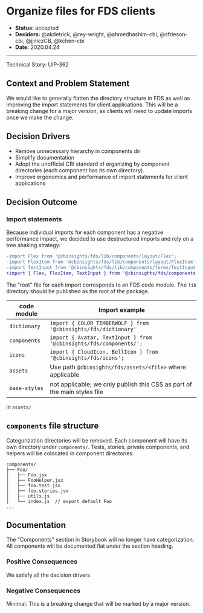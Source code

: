 # Organize files for FDS clients

- **Status:** accepted
- **Deciders:** @akdetrick, @rey-wright, @ahmedhashim-cbi, @sfrieson-cbi, @jjniczCB, @kchen-cbi
- **Date:** 2020.04.24

---

Technical Story: UIP-362

## Context and Problem Statement

We would like to generally flatten the directory structure in FDS as well as improving the
import statements for client applications. This will be a breaking change for a major
version, as clients will need to update imports once we make the change.

## Decision Drivers

* Remove unnecessary hierarchy in components dir
* Simplify documentation
* Adopt the unofficial CBI standard of organizing by component directories (each component
  has its own directory).
* Improve ergonomics and performance of import statements for client applications

## Decision Outcome

### Import statements
Because individual imports for each component has a negative performance impact, we decided
to use destructured imports and rely on a tree shaking strategy:

```diff
-import Flex from '@cbinsights/fds/lib/components/layout/Flex';
-import FlexItem from '@cbinsights/fds/lib/components/layout/FlexItem';
-import TextInput from '@cbinsights/fds/lib/components/forms/TextInput';
+import { Flex, FlexItem, TextInput } from '@cbinsights/fds/components';
```

The "root" file for each import corresponds to an FDS code module.
The `lib` directory should be published as the root of the package.

code module   | Import example
------------- | --------------------------------------
`dictionary`  | `import { COLOR_TIMBERWOLF } from '@cbinsights/fds/dictionary'`
`components`  | `import { Avatar, TextInput } from '@cbinsights/fds/components/';`
`icons`       | `import { CloudIcon, BellIcon } from '@cbinsights/fds/icons';`
`assets`      | Use path `@cbinsights/fds/assets/<file>` where applicable
`base-styles` | not applicable; we only publish this CSS as part of the main styles file
in `assets/`

## `components` file structure

Categorization directories will be removed.
Each component will have its own directory under `components/`.
Tests, stories, private components, and helpers will be colocated in component
directories.

```
components/
├── Foo/
│   ├── Foo.jsx
│   ├── FooHelper.jsx
│   ├── foo.test.jsx
│   ├── foo.stories.jsx
│   ├── utils.js
│   └── index.js  // export default Foo
...
```

## Documentation

The "Components" section in Storybook will no longer have categorization. All components
will be documented flat under the section heading.

### Positive Consequences

We satisfy all the decision drivers

### Negative Consequences

Minimal. This is a breaking change that will be marked by a major version.


